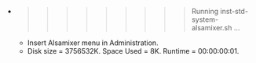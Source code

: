 * >>>>>>>>> Running inst-std-system-alsamixer.sh ...
  * Insert Alsamixer menu in Administration.
  * Disk size = 3756532K. Space Used = 8K. Runtime = 00:00:00:01.

